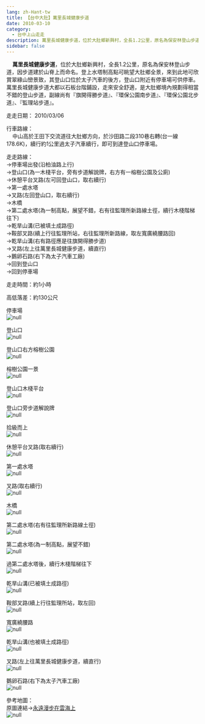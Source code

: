 ```yaml
---
lang: zh-Hant-tw
title: 【台中大肚】萬里長城健康步道
date: 2010-03-10
category: 
  - 台中上山走走
description: 萬里長城健康步道，位於大肚鄉新興村，全長1.2公里，原名為保安林登山步道，因步道建於山脊上而命名。登上水塔制高點可眺望大肚鄉全景，來到此地可欣賞翠綠山巒景致，其登山口位於太子汽車的後方，登山口附近有停車場可供停車。 萬里長城健康步道大都以石板台階鋪設，走來安全舒適，是大肚鄉境內規劃得相當不錯的登山步道，副線尚有『旗開得勝步道』、『環保公園南步道』、『環保公園北步道』、『監理站步道』。
sidebar: false
---
```


    **萬里長城健康步道**，位於大肚鄉新興村，全長1.2公里，原名為保安林登山步道，因步道建於山脊上而命名。登上水塔制高點可眺望大肚鄉全景，來到此地可欣賞翠綠山巒景致，其登山口位於太子汽車的後方，登山口附近有停車場可供停車。  
萬里長城健康步道大都以石板台階鋪設，走來安全舒適，是大肚鄉境內規劃得相當不錯的登山步道，副線尚有『旗開得勝步道』、『環保公園南步道』、『環保公園北步道』、『監理站步道』。

走走日期： 2010/03/06

行車路線：  
    中山高於王田下交流道往大肚鄉方向，於沙田路二段310巷右轉(台一線178.6K)，續行約1公里過太子汽車續行，即可到達登山口停車場。

走走路線：  
→停車場出發(沿柏油路上行)  
→登山口(為一木棧平台，旁有步道解說牌，右方有一榕樹公園及公廁)  
→休憩平台叉路(左可回登山口，取右續行)  
→第一處水塔  
→叉路(左回登山口，取右續行)  
→木橋  
→第二處水塔(為一制高點，展望不錯，右有往監理所新路線土徑，續行木棧階梯往下)  
→乾旱山溝(已被填土成路徑)  
→鞍部叉路(續上行往監理所站，右往監理所新路線，取左寬廣繞腰路回)  
→乾旱山溝(右有路徑應是往旗開得勝步道)  
→叉路(左上往萬里長城健康步道，續直行)  
→鵝卵石路(右下為太子汽車工廠)  
→回到登山口  
→回到停車場

走走時間：約1小時

高低落差：約130公尺

停車場  
![null](image/147702605_l.jpg)

登山口  
![null](image/147702609_l.jpg)

登山口右方榕樹公園  
![null](image/147702702_l.jpg)

榕樹公園一景  
![null](image/147702599_l.jpg)

登山口木棧平台  
![null](image/147702651_l.jpg)

登山口旁步道解說牌  
![null](image/147702709_l.jpg)

拾級而上  
![null](image/147702716_l.jpg)

休憩平台叉路(取右續行)  
![null](image/147702766_l.jpg)

第一處水塔  
![null](image/147702771_l.jpg)

叉路(取右續行)  
![null](image/147702775_l.jpg)

木橋  
![null](image/147702827_l.jpg)

第二處水塔(右有往監理所新路線土徑)  
![null](image/147702886_l.jpg)

第二處水塔(為一制高點，展望不錯)  
![null](image/147702891_l.jpg)

過第二處水塔後，續行木棧階梯往下  
![null](image/147702914_l.jpg)

乾旱山溝(已被填土成路徑)  
![null](image/147702949_l.jpg)

鞍部叉路(續上行往監理所站，取左回)  
![null](image/147702966_l.jpg)

寬廣繞腰路  
![null](image/147703014_l.jpg)

乾旱山溝(也被填土成路徑)  
![null](image/147703021_l.jpg)

叉路(左上往萬里長城健康步道，續直行)  
![null](image/147703025_l.jpg)

鵝卵石路(右下為太子汽車工廠)  
![null](image/147703028_l.jpg)

參考地圖：  
原圖連結→[永遠漫步在雲海上](http://blog.yam.com/amjads/article/25281432)  
![null](image/147703136_l.jpg)